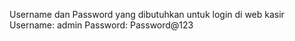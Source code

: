 Username dan Password yang dibutuhkan untuk login di web kasir
Username: admin 
Password: Password@123
